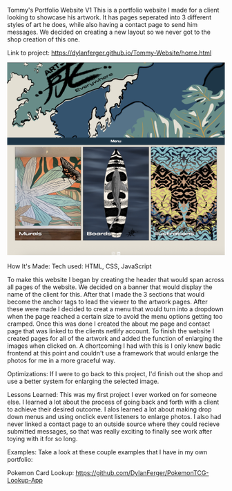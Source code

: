 Tommy's Portfolio Website V1
This is a portfolio website I made for a client looking to showcase his artwork. It has pages seperated into 3 different styles of art he does, while also having a contact page to send him messages. We decided on creating a new layout so we never got to the shop creation of this one.

Link to project: https://dylanferger.github.io/Tommy-Website/home.html

![Website Screenshot](images/example.png)

How It's Made:
Tech used: HTML, CSS, JavaScript

To make this website I began by creating the header that would span across all pages of the website. We decided on a banner that would display the name of the client for this. After that I made the 3 sections that would become the anchor tags to lead the viewer to the artwork pages. After these were made I decided to creat a menu that would turn into a dropdown when the page reached a certain size to avoid the menu options getting too cramped. Once this was done I created the about me page and contact page that was linked to the clients netlify account. To finish the website I created pages for all of the artwork and added the function of enlarging the images when clicked on. A dhortcoming I had with this is I only knew badic frontend at this point and couldn't use a framework that would enlarge the photos for me in a more graceful way.

Optimizations:
If I were to go back to this project, I'd finish out the shop and use a better system for enlarging the selected image.

Lessons Learned:
This was my first project I ever worked on for someone else. I learned a lot about the process of going back and forth with a client to achieve their desired outcome. I alos learned a lot about making drop down menus and using onclick event listeners to enlarge photos. I also had never linked a contact page to an outside source where they could recieve submitted messages, so that was really exciting to finally see work after toying with it for so long.

Examples:
Take a look at these couple examples that I have in my own portfolio:

Pokemon Card Lookup: https://github.com/DylanFerger/PokemonTCG-Lookup-App
